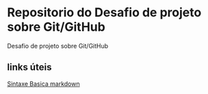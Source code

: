 # Repositorio do Desafio de projeto sobre Git/GitHub
Desafio de projeto sobre Git/GitHub

## links úteis
[Sintaxe Basica markdown](https://www.markdownguide.org/getting-started/)
